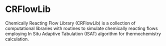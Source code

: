 # CRFlowLib
Chemically Reacting Flow Library (CRFlowLib) is a collection of computational libraries with routines to simulate 
chemically  reacting flows employing In Situ Adaptive Tabulation (ISAT) algorithm for thermochemistry calculation.

